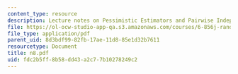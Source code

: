 ```yaml
---
content_type: resource
description: Lecture notes on Pessimistic Estimators and Pairwise Independence.
file: https://ol-ocw-studio-app-qa.s3.amazonaws.com/courses/6-856j-randomized-algorithms-fall-2002/fdc2b5ff8b58dd43a2c77b10278249c2_n8.pdf
file_type: application/pdf
parent_uid: 8d3bdf99-82fb-17ae-11d8-85e1d32b7611
resourcetype: Document
title: n8.pdf
uid: fdc2b5ff-8b58-dd43-a2c7-7b10278249c2
---
```

